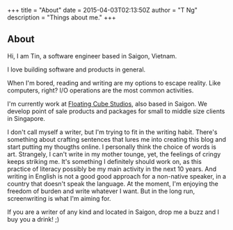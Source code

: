 +++
title = "About"
date = 2015-04-03T02:13:50Z
author = "T Ng"
description = "Things about me."
+++

## About

Hi, I am Tin, a software engineer based in Saigon, Vietnam.

I love building software and products in general.

When I'm bored, reading and writing are my options to escape reality. Like computers, right? I/O operations are the most common activities.

I'm currently work at [Floating Cube Studios](http://floatingcube.com), also based in Saigon. We develop point of sale products and packages for small to middle size clients in Singapore. 

I don't call myself a writer, but I'm trying to fit in the writing habit.
There's something about crafting sentences that lures me into creating this blog and start putting  my thougths online.
I personally think the choice of words is art. 
Strangely, I can't write in my mother tounge, yet, the feelings of cringy keeps striking me. 
It's something I definitely should work on, as this practice of literacy possibly be my main activity in the next 10 years.
And writing in English is not a good good approach for a non-native speaker, in a country that doesn't speak the language.
At the moment, I'm enjoying the freedom of burden and write whatever I want. 
But in the long run, screenwriting is what I'm aiming for.

If you are a writer of any kind and located in Saigon, drop me a buzz and I buy you a drink! ;) 

